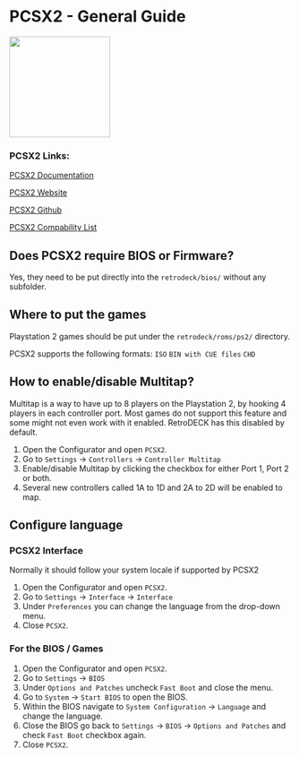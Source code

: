 # PCSX2 - General Guide

<img src="../../../wiki_images/logos/pcsx2-logo.png" width="180">

### PCSX2 Links:

[PCSX2 Documentation](https://pcsx2.net/docs/)

[PCSX2 Website](https://pcsx2.net/)

[PCSX2 Github](https://github.com/PCSX2/pcsx2)

[PCSX2 Compability List](https://pcsx2.net/compat/)


## Does PCSX2 require BIOS or Firmware?

Yes, they need to be put directly into the `retrodeck/bios/` without any subfolder.


## Where to put the games

Playstation 2 games should be put under the `retrodeck/roms/ps2/` directory.

PCSX2 supports the following formats: `ISO` `BIN with CUE files` `CHD`



## How to enable/disable Multitap?

Multitap is a way to have up to 8 players on the Playstation 2, by hooking 4 players in each controller port.
Most games do not support this feature and some might not even work with it enabled.
RetroDECK has this disabled by default.

1. Open the Configurator and open `PCSX2`.
2. Go to `Settings` -> `Controllers` -> `Controller Multitap`
3. Enable/disable Multitap by clicking the checkbox for either Port 1, Port 2 or both.
4. Several new controllers called 1A to 1D and 2A to 2D will be enabled to map.

## Configure language

### PCSX2 Interface

Normally it should follow your system locale if supported by PCSX2

1. Open the Configurator and open `PCSX2`.
2. Go to `Settings` -> `Interface` -> `Interface`
3. Under `Preferences` you can change the language from the drop-down menu.
4. Close `PCSX2`.

### For the BIOS / Games

1. Open the Configurator and open `PCSX2`.
2. Go to `Settings` -> `BIOS`
3. Under `Options and Patches` uncheck `Fast Boot` and close the menu.
4. Go to `System` -> `Start BIOS` to open the BIOS.
5. Within the BIOS navigate to `System Configuration` -> `Language` and change the language.
6. Close the BIOS go back to `Settings` -> `BIOS` -> `Options and Patches` and check `Fast Boot` checkbox again.
7. Close `PCSX2`.
